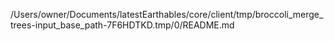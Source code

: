 /Users/owner/Documents/latestEarthables/core/client/tmp/broccoli_merge_trees-input_base_path-7F6HDTKD.tmp/0/README.md